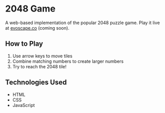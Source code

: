 # 2048 Game

A web-based implementation of the popular 2048 puzzle game. Play it live at [evoscape.co](https://evoscape.co) (coming soon).

## How to Play
1. Use arrow keys to move tiles
2. Combine matching numbers to create larger numbers
3. Try to reach the 2048 tile!

## Technologies Used
- HTML
- CSS
- JavaScript
